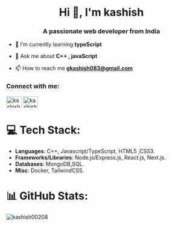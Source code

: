 <h1 align="center">Hi 👋, I'm kashish</h1>
<h3 align="center">A passionate web developer from India</h3>


- 🌱 I’m currently learning **typeScript**

- 💬 Ask me about **C++ , javaScript**

- 📫 How to reach me **gkashish083@gmail.com**

<h3 align="left">Connect with me:</h3>
<p align="left">
<a href="https://linkedin.com/in/kashish00208" target="blank"><img align="center" src="https://raw.githubusercontent.com/rahuldkjain/github-profile-readme-generator/master/src/images/icons/Social/linked-in-alt.svg" alt="kashish00208" height="30" width="40" /></a>
<a href="https://www.leetcode.com/kashish00208" target="blank"><img align="center" src="https://raw.githubusercontent.com/rahuldkjain/github-profile-readme-generator/master/src/images/icons/Social/leet-code.svg" alt="kashish00208" height="30" width="40" /></a>
</p>

# 💻 Tech Stack:
- **Languages**: C++, Javascript/TypeScript, HTML5 ,CSS3.
- **Frameworks/Libraries**: Node.js/Express.js, React.js, Next.js. 
- **Databases**: MongoDB,SQL.
- **Misc**: Docker, TailwindCSS.
# 📊 GitHub Stats:
<p><img align="left" src="https://github-readme-stats.vercel.app/api/top-langs?username=kashish00208&show_icons=true&locale=en&layout=compact" alt="kashish00208" /></p>
